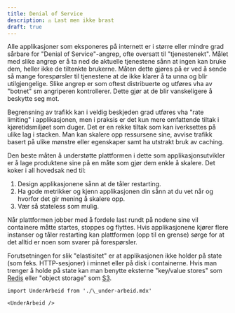 ```yaml
---
title: Denial of Service
description: ⚖️ Last men ikke brast
draft: true
---
```


Alle applikasjoner som eksponeres på internett er i større eller mindre grad sårbare for "Denial of Service"-angrep, ofte oversatt til "tjenestenekt". Målet med slike angrep er å ta ned de aktuelle tjenestene sånn at ingen kan bruke dem, heller ikke de tiltenkte brukerne. Måten dette gjøres på er ved å sende så mange forespørsler til tjenestene at de ikke klarer å ta unna og blir utilgjengelige. Slike angrep er som oftest distribuerte og utføres vha av "botnet" sm angriperen kontrollerer. Dette gjør at de blir vanskeligere å beskytte seg mot.

Begrensning av trafikk kan i veldig beskjeden grad utføres vha "rate limiting" i applikasjonen, men i praksis er det kun mere omfattende tiltak i kjøretidsmiljøet som duger. Det er en rekke tiltak som kan iverksettes på ulike lag i stacken. Man kan skalere opp ressursene sine, avvise trafikk basert på ulike mønstre eller egenskaper samt ha utstrakt bruk av caching.

Den beste måten å understøtte plattformen i dette som applikasjonsutvikler er å lage produktene sine på en måte som gjør dem enkle å skalere. Det koker i all hovedsak ned til:

1. Design applikasjonene sånn at de tåler restarting.
2. Ha gode metrikker og kjenn applikasjonen din sånn at du vet når og hvorfor det gir mening å skalere opp.
3. Vær så stateless som mulig.

Når plattformen jobber med å fordele last rundt på nodene sine vil containere måtte startes, stoppes og flyttes. Hvis applikasjonene kjører flere instanser og tåler restarting kan plattformen (opp til en grense) sørge for at det alltid er noen som svarer på forespørsler.

Forutsetningen for slik "elastisitet" er at applikasjonen ikke holder på state (som feks. HTTP-sesjoner) i minnet eller på disk i containerne. Hvis man trenger å holde på state kan man benytte eksterne "key/value stores" som [Redis](https://doc.nais.io/persistence/redis/) eller "object storage" som [S3](https://doc.nais.io/persistence/objectstore/).

```mdx-code-block
import UnderArbeid from './\_under-arbeid.mdx'

<UnderArbeid />
```
